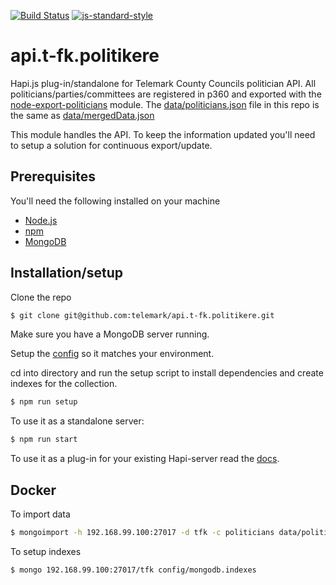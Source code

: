 [![Build Status](https://travis-ci.org/telemark/api.t-fk.politikere.svg?branch=master)](https://travis-ci.org/telemark/api.t-fk.politikere)
[![js-standard-style](https://img.shields.io/badge/code%20style-standard-brightgreen.svg?style=flat)](https://github.com/feross/standard)
# api.t-fk.politikere
Hapi.js plug-in/standalone for Telemark County Councils politician API.
All politicians/parties/committees are registered in p360 and exported with the [node-export-politicians](https://github.com/telemark/node-export-politicians) module.
The [data/politicians.json](data/politicians.json) file in this repo is the same as [data/mergedData.json](https://github.com/telemark/node-export-politicians/blob/master/data/mergedData.json)

This module handles the API. To keep the information updated you'll need to setup a solution for continuous export/update.

## Prerequisites

You'll need the following installed on your machine

- [Node.js](https://nodejs.org)
- [npm](https://www.npmjs.com/)
- [MongoDB](https://www.mongodb.org/)

## Installation/setup

Clone the repo

```sh
$ git clone git@github.com:telemark/api.t-fk.politikere.git
```

Make sure you have a MongoDB server running.

Setup the [config](config/index.js) so it matches your environment.

cd into directory and run the setup script to install dependencies and create indexes for the collection.

```sh
$ npm run setup
```

To use it as a standalone server:

```sh
$ npm run start
```

To use it as a plug-in for your existing Hapi-server read the [docs](http://hapijs.com/tutorials/plugins).

## Docker


To import data

```sh
$ mongoimport -h 192.168.99.100:27017 -d tfk -c politicians data/politicians.json --jsonArray
```

To setup indexes

```sh
$ mongo 192.168.99.100:27017/tfk config/mongodb.indexes
```